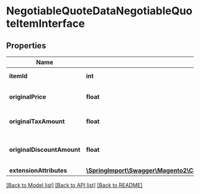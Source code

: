 # NegotiableQuoteDataNegotiableQuoteItemInterface

## Properties
Name | Type | Description | Notes
------------ | ------------- | ------------- | -------------
**itemId** | **int** | Quote item id | 
**originalPrice** | **float** | Quote item original price | 
**originalTaxAmount** | **float** | Quote item original tax amount | 
**originalDiscountAmount** | **float** | Quote item original discount amount | 
**extensionAttributes** | [**\SpringImport\Swagger\Magento2\Client\Model\NegotiableQuoteDataNegotiableQuoteItemExtensionInterface**](NegotiableQuoteDataNegotiableQuoteItemExtensionInterface.md) |  | [optional] 

[[Back to Model list]](../README.md#documentation-for-models) [[Back to API list]](../README.md#documentation-for-api-endpoints) [[Back to README]](../README.md)


